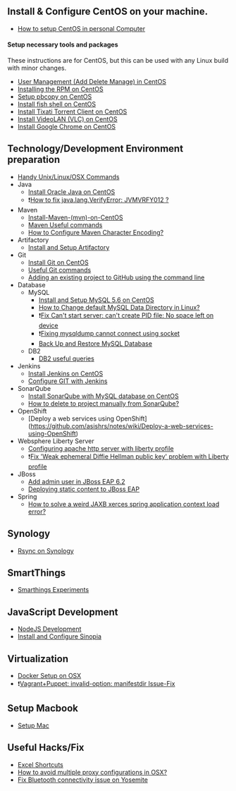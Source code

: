 ## Install & Configure CentOS on your machine.
* [How to setup CentOS in personal Computer](https://github.com/asishrs/notes/wiki/How-to-setup-CentOS-on-a-personal-Computer)

#### Setup necessary tools and packages
These instructions are for CentOS, but this can be used with any Linux build with minor changes.
* [User Management (Add Delete Manage) in CentOS](https://github.com/asishrs/notes/wiki/User-Management-(Add-Delete-Manage)-in-CentOS)
* [Installing the RPM on CentOS](https://github.com/asishrs/notes/wiki/Installing-the-RPM-on-CentOS)
* [Setup pbcopy on CentOS](https://github.com/asishrs/notes/wiki/Setup-pbcopy-on-CentOS)
* [Install fish shell on CentOS](https://github.com/asishrs/notes/wiki/Install-fish-shell-on-CentOs)
* [Install Tixati   Torrent Client on CentOS](https://github.com/asishrs/notes/wiki/Install-Tixati---Torrent-Client-on-CentOS)
* [Install VideoLAN (VLC) on CentOS](https://github.com/asishrs/notes/wiki/Install-VideoLAN-(VLC)-on-CentOS)
* [Install Google Chrome on CentOS](https://github.com/asishrs/notes/wiki/Install-Google-Chrome-on-CentOS)

## Technology/Development Environment preparation
* [Handy Unix/Linux/OSX Commands](https://github.com/asishrs/notes/wiki/Handy-Unix-Linux-OSX-Commands)
* Java
	* [Install Oracle Java on CentOS](https://github.com/asishrs/notes/wiki/Install-Oracle-Java-on-CentOS)
	* :heavy_exclamation_mark:[How to fix java.lang.VerifyError: JVMVRFY012 ?](https://github.com/asishrs/notes/wiki/How-to-fix-java.lang.VerifyError:-JVMVRFY012-%3F)
* Maven
	* [Install-Maven-(mvn)-on-CentOS](https://github.com/asishrs/notes/wiki/Install-Maven-(mvn)-on-CentOS)
  	* [Maven Useful commands](https://github.com/asishrs/notes/wiki/Maven-Useful-commands)
  	* [How to Configure Maven Character Encoding?](https://github.com/asishrs/notes/wiki/How-to-Configure-Maven-Character-Encoding%3F)
* Artifactory
	* [Install and Setup Artifactory](https://github.com/asishrs/notes/wiki/Install-and-Setup-Artifactory---Repo)
* Git
	* [Install Git on CentOS](https://github.com/asishrs/notes/wiki/Install-Git-on-CentOS)
	* [Useful Git commands](https://github.com/asishrs/notes/wiki/Useful-Git-commands)
	* [Adding an existing project to GitHub using the command line](https://github.com/asishrs/notes/wiki/Adding-an-existing-project-to-GitHub-using-the-command-line)
* Database
	* MySQL
		* [Install and Setup MySQL 5.6 on CentOS](https://github.com/asishrs/notes/wiki/Install-and-Setup-MySQL-5.6-on-CentOS)
		* [How to Change default MySQL Data Directory in Linux?](https://github.com/asishrs/notes/wiki/How-to-Change-default-MySQL-Data-Directory-in-Linux)
		* :heavy_exclamation_mark:[Fix Can't start server: can't create PID file: No space left on device](https://github.com/asishrs/notes/wiki/Fix-Issue---Can't-start-server:-can't-create-PID-file:-No-space-left-on-device)
		* :heavy_exclamation_mark:[Fixing mysqldump cannot connect using socket](https://github.com/asishrs/notes/wiki/Fixing-mysqldump-cannot-connect-using-socket)
		* [Back Up and Restore MySQL Database](https://github.com/asishrs/notes/wiki/Back-Up-and-Restore-a-MySQL-Database)
	* DB2
		* [DB2 useful queries](https://github.com/asishrs/notes/wiki/DB2-useful-queries) 
* Jenkins
	* [Install Jenkins on CentOS](https://github.com/asishrs/notes/wiki/Install-Jenkins-on-CentOS)
	* [Configure GIT with Jenkins](https://github.com/asishrs/notes/wiki/Configure-GIT-with-Jenkins)
* SonarQube
	* [Install SonarQube with MySQL database on CentOS](https://github.com/asishrs/notes/wiki/Install-SonarQube-with-MySQL-database-on-CentOS)
	* [How to delete to project manually from SonarQube?](https://github.com/asishrs/notes/wiki/How-to-delete-to-project-manually-from-Sonar)
* OpenShift
	* [Deploy a web services using OpenShift] (https://github.com/asishrs/notes/wiki/Deploy-a-web-services-using-OpenShift)
* Websphere Liberty Server
	* [ Configuring apache http server with liberty profile](https://github.com/asishrs/notes/wiki/Apache-Http-Server---liberty-profile)
	* :heavy_exclamation_mark:[Fix 'Weak ephemeral Diffie Hellman public key' problem with Liberty profile](https://github.com/asishrs/notes/wiki/Fix-'Weak-ephemeral-Diffie-Hellman-public-key'-problem-with-Liberty-profile)
* JBoss
	* [Add admin user in JBoss EAP 6.2](https://github.com/asishrs/notes/wiki/Add-admin-user-in-JBoss-EAP-6.2)
	* [Deploying static content to JBoss EAP](https://github.com/asishrs/notes/wiki/Deploying-static-content-to-JBoss)
* Spring
	* [How to solve a weird JAXB xerces spring application context load error?](https://github.com/asishrs/notes/wiki/How-to-solve-a-weird-JAXB-xerces-spring-application-context-load-error%3F) 

## Synology
* [Rsync on Synology](https://github.com/asishrs/notes/wiki/Rsync-on-Synology)

## SmartThings
* [Smarthings Experiments](https://github.com/asishrs/notes/wiki/Smarthings-Experiments)

## JavaScript Development
* [NodeJS Development](https://github.com/asishrs/notes/wiki/NodeJS-Development)
* [Install and Configure Sinopia](https://github.com/asishrs/notes/wiki/Install-and-Configure-Sinopia)

## Virtualization
* [Docker Setup on OSX](https://github.com/asishrs/notes/wiki/Docker-Setup-on-OSX)
* :heavy_exclamation_mark:[Vagrant+Puppet: invalid-option: manifestdir Issue-Fix](https://github.com/asishrs/notes/wiki/Vagrant---Puppet---invalid-option:---manifestdir---Fix)

## Setup Macbook
* [Setup Mac](https://github.com/asishrs/bootstrap/wiki/Setup-Mac)

## Useful Hacks/Fix
* [Excel Shortcuts](https://github.com/asishrs/notes/wiki/Excel-Shortcuts)
* [How to avoid multiple proxy configurations in OSX?](https://github.com/asishrs/notes/wiki/How-to-avoid-multiple-proxy-configurations-with-authentication%3F)
* [Fix Bluetooth connectivity issue on Yosemite](https://github.com/asishrs/bootstrap/wiki/Fix-Bluetooth-connectivity-issue-on-Yosemite)
